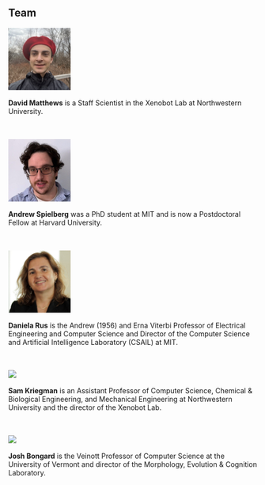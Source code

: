 ## Team

[<img src="/img/david.jpg" width="25%">](https://www.linkedin.com/in/david-matthews-9b81a5177/)<br>

**David Matthews**
is a Staff Scientist in the Xenobot Lab at Northwestern University.
<br><br><br>

[<img src="/img/andy.jpg" width="25%">](http://www.andrewspielberg.com)<br>

**Andrew Spielberg**
was a PhD student at MIT and is now a Postdoctoral Fellow at Harvard University.
<br><br><br>

[<img src="/img/daniela.jpg" width="25%">](https://danielarus.csail.mit.edu)<br>

**Daniela Rus**
is the Andrew (1956) and Erna Viterbi Professor of Electrical Engineering and Computer Science and Director of the Computer Science and Artificial Intelligence Laboratory (CSAIL) at MIT.
<br><br><br>

[<img src="/img/sam.jpg" width="25%">](http://samkriegman.com)<br>

**Sam Kriegman**
is an Assistant Professor of Computer Science, Chemical & Biological Engineering, and Mechanical Engineering at Northwestern University and the director of the Xenobot Lab.
<br><br><br>

[<img src="https://cdorgs.github.io/img/josh.jpg" width="25%">](https://jbongard.github.io/)<br>

**Josh Bongard** 
is the Veinott Professor of Computer Science at the University of Vermont and director of the Morphology, Evolution & Cognition Laboratory.
<br><br><br>


<!-- 
<img src="https://skriegman.github.io/img/sam+doug.jpeg">
Blackiston (left) and Kriegman at Tufts.
<br>
Sept 2021. Photographer: M. Scott Brauer.
<br><br><br>
 -->

